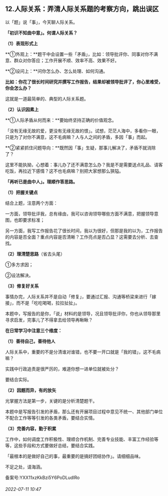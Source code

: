 ## 12.人际关系：弄清人际关系题的考察方向，跳出误区
以「题」说「事」，今天聊人际关系。


**「初识不知曲中意」。何谓人际关系？**


**（1）表现形式上**


**①外观上：**题干中会设置一些「矛盾」，比如：领导批评你、同事对你不满意、群众对你答应；工作开展不顺、效率不高、效果不好。


**②设问上：**问你怎么办、怎么处理、如何沟通。


**比如：你花了很长时间研究并撰写工作报告，结果却被领导批评了，你心里难受，你会怎么办？**


这就是一道最简单的、典型的人际关系题。


**（2）认识因素上**


**①人际矛盾从何而来：**要始终坚持正确的价值观念。


「没有无缘无故的爱，更没有无缘无故的恨」。试想，茫茫人海中，多看你一眼，只是为了对你不满意，这不毛病嘛？人与人之间的矛盾，多因「事」而起。


**②紧紧抓住问题导向：**既然因「事」生疑，那事儿解决了，矛盾不就消除了？


这里不能执拗，心想着：事儿办了还不满意怎么办？我是不是需要送点礼品、请客吃饭，再拉近下感情？这不也毛病嘛？别把大家想那么狭隘。


**「再听已是曲中人」。理顺作答思路。**


**（1）把握关键点**


结合上题，注意两个方面：


一方面，领导批评我，总有缘由，我可以咨询领导哪些方面不满意，把握领导意图，也即要求标准；


另一方面，我写工作报告花了很长时间，我以为很好，但那是我的以为，工作报告的内容是否全面？重点内容是否清晰？工作亮点是否凸显？这需要去分析、去查找。


**（2）理清楚思路**（省去头尾）


①多方求因；


②设法解决。


**（3）修复好关系**


事情办完，人际关系并不是自动「修复」，要通过汇报、沟通等桥梁来进行「嫁接」，而不是「吃吃喝喝，拉拉扯扯」。


本题中，写报告的是你，「说」材料的是领导，况且领导批评你，你也从领导那里寻求启发，完事儿了不得拿去给领导再瞅瞅？


**在日常学习中注意三个维度：**


**（1）善待自己，善待他人**


人际关系中，重要的不是分清谁对谁错，也不要一开口就是「我的错」，这不毛病嘛？


实践中行政追责是很严厉的，难道你想一进单位就被处分？


要结合实际。


**（2）因题而异，有的放矢**


光掌握方法是第一步，关键的是分析清楚题干。


本题中是写报告引发的矛盾，那么还有开展项目过程中意见不统一、其他部门单位不配合工作等等引发的各类矛盾，要结合实情。


**（3）完善内容，勤于积累**


工作中，如何调度工作积极性、理顺合作机制、完善专业技能、丰富工作经验等等，这些手段和方式要做好总结，要结合实践。


「最根本的是做好自己的事，最重要的是搞好团结协作」。请细细品味。


不足之处，请海涵。


备案号:YXX11xzKkBzi5Y6PoDLudlRo


###### 2022-07-11 10:47

